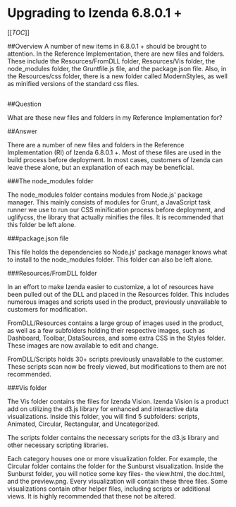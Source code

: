 # Upgrading to Izenda 6.8.0.1 +

[[_TOC_]]

##Overview
A number of new items in 6.8.0.1 + should be brought to attention.  In the Reference Implementation, there are new files and folders.  These include the Resources/FromDLL folder, Resources/Vis folder, the node_modules folder, the Gruntfile.js file, and the package.json file.  Also, in the Resources/css folder, there is a new folder called ModernStyles, as well as minified versions of the standard css files.
##

##Question

What are these new files and folders in my Reference Implementation for?

##Answer

There are a number of new files and folders in the Reference Implementation (RI) of Izenda 6.8.0.1 +.  Most of these files are used in the build process before deployment.  In most cases, customers of Izenda can leave these alone, but an explanation of each may be beneficial.

###The node_modules folder

The node_modules folder contains modules from Node.js' package manager.  This mainly consists of modules for Grunt, a JavaScript task runner we use to run our CSS minification process before deployment, and uglifycss, the library that actually minifies the files.  It is recommended that this folder be left alone.

###package.json file

This file holds the dependencies so Node.js' package manager knows what to install to the node_modules folder.  This folder can also be left alone.

###Resources/FromDLL folder

In an effort to make Izenda easier to customize, a lot of resources have been pulled out of the DLL and placed in the Resources folder.  This includes numerous images and scripts used in the product, previously unavailable to customers for modification.  

FromDLL/Resources contains a large group of images used in the product, as well as a few subfolders holding their respective images, such as Dashboard, Toolbar, DataSources, and some extra CSS in the Styles folder. These images are now available to edit and change.  

FromDLL/Scripts holds 30+ scripts previously unavailable to the customer.  These scripts scan now be freely viewed, but modifications to them are not recommended.

###Vis folder

The Vis folder contains the files for Izenda Vision.  Izenda Vision is a product add on utilizing the d3.js library for enhanced and interactive data visualizations.  Inside this folder, you will find 5 subfolders: scripts, Animated, Circular, Rectangular, and Uncategorized.  

The scripts folder contains the necessary scripts for the d3.js library and other necessary scripting libraries.  

Each category houses one or more visualization folder.  For example, the Circular folder contains the folder for the Sunburst visualization.  Inside the Sunburst folder, you will notice some key files- the view.html, the doc.html, and the preview.png.  Every visualization will contain these three files.  Some visualizations contain other helper files, including scripts or additional views.  It is highly recommended that these not be altered.


